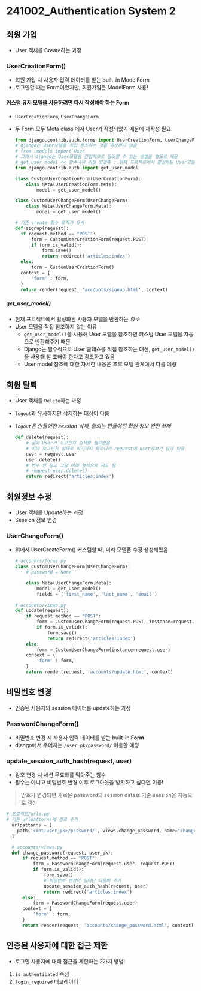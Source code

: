 # 241002_Authentication System 2

## 회원 가입
- User 객체를 Create하는 과정

### UserCreationForm()
- 회원 가입 시 사용자 입력 데이터를 받는 built-in ModelForm
- 로그인할 때는 Form이었지만, 회원가입은 ModelForm 사용!

#### 커스텀 유저 모델을 사용하려면 다시 작성해야 하는 Form
- `UserCreationForm`, `UserChangeForm`
- 두 Form 모두 Meta class 에서 User가 작성되었기 때문에 재작성 필요

  ```python
  from django.contrib.auth.forms import UserCreationForm, UserChangeForm
  # django는 User모델을 직접 참조하는 것을 권장하지 않음
  # from .models import User
  # 그래서 django는 User모델을 간접적으로 참조할 수 있는 방법을 별도로 제공
  # get_user_model << 함수니까 리턴 있겠쥬 : 현재 프로젝트에서 활성화된 User모델 객체 반환
  from django.contrib.auth import get_user_model

  class CustomUserCreationForm(UserCreationForm):
      class Meta(UserCreationForm.Meta):
          model = get_user_model()

  class CustomUserChangeForm(UserChangeForm):
      class Meta(UserChangeForm.Meta):
          model = get_user_model()
  ```

  ```python
  # 기존 create 함수 로직과 유사
  def signup(request):
    if request.method == "POST":
        form = CustomUserCreationForm(request.POST)
        if form.is_valid():
            form.save()
            return redirect('articles:index')
    else:
        form = CustomUserCreationForm()
    context = {
        'form' : form,
    }
    return render(request, 'accounts/signup.html', context)
  ```

##### get_user_model()
- 현재 프로젝트에서 활성화된 사용자 모델을 반환하는 *함수*
- User 모델을 직접 참조하지 않는 이유
  - `get_user_model()`을 사용해 User 모델을 참조하면 커스텀 User 모델을 자동으로 반환해주기 때문
  - Django는 필수적으로 User 클래스를 직접 참조하는 대신, `get_user_model()`을 사용해 참 조해야 한다고 강조하고 있음
  - User model 참조에 대한 자세한 내용은 추후 모델 관계에서 다룰 예정

## 회원 탈퇴
- User 객체를 `Delete`하는 과정
- `logout`과 유사하지만 삭제하는 대상이 다름
- *`logout`은 만들어진 session 삭제, 탈퇴는 만들어진 회원 정보 완전 삭제*

  ```python
  def delete(request):
      # 굳이 User가 누구인지 검색할 필요없음
      # 이미 로그인된 상태로 여기까지 왔으니까 request에 user정보가 담겨 있음
      user = request.user
      user.delete()
      # 변수 안 담고 그냥 아래 형식으로 써도 됨
      # request.user.delete()
      return redirect('articles:index')
  ```

## 회원정보 수정
- User 객체를 Update하는 과정
- Session 정보 변경

### UserChangeForm()
- 위에서 UserCreateForm() 커스텀할 때, 미리 모델폼 수정 생성해뒀음
  ```python
  # accounts/forms.py
  class CustomUserChangeForm(UserChangeForm):
      # password = None

      class Meta(UserChangeForm.Meta):
          model = get_user_model()
          fields = ('first_name', 'last_name', 'email')

  # accounts/views.py
  def update(request):
      if request.method == "POST":
          form = CustomUserChangeForm(request.POST, instance=request.user)
          if form.is_valid():
              form.save()
              return redirect('articles:index')
      else:
          form = CustomUserChangeForm(instance=request.user)
      context = {
          'form' : form,
      }
      return render(request, 'accounts/update.html', context)
  ```

## 비밀번호 변경
- 인증된 사용자의 session 데이터를 update하는 과정

### PasswordChangeForm()
- 비밀번호 변경 시 사용자 입력 데이터를 받는 built-in **Form**
- django에서 주어지는 `/user_pk/password/` 이용할 예정

### update_session_auth_hash(request, user)
- 암호 변경 시 세션 무효화를 막아주는 함수
- 필수는 아니고 비밀번호 변경 이후 로그아웃을 방지하고 싶다면 이용!
> 암호가 변경되면 새로운 password의 session data로 기존 session을 자동으로 갱신

  ```python
  # 프로젝트/urls.py
  # 기존 urlpatterns에 경로 추가
    urlpatterns = [
      path('<int:user_pk>/password/', views.change_password, name="change_password"),
    ]

    # accounts/views.py
    def change_password(request, user_pk):
        if request.method == "POST":
            form = PasswordChangeForm(request.user, request.POST)
            if form.is_valid():
                form.save()
                # 비밀번호 변경이 일어난 다음에 추가
                update_session_auth_hash(request, user)
                return redirect('articles:index')
        else:
            form = PasswordChangeForm(request.user)
        context = {
            'form' : form,
        }
        return render(request, 'accounts/change_password.html', context)
  ```

## 인증된 사용자에 대한 접근 제한
- 로그인 사용자에 대해 접근을 제한하는 2가지 방법!
1. `is_authenticated` 속성
2. `login_required` 데코레이터